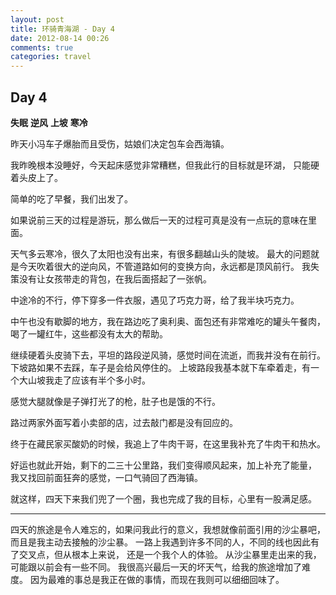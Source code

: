 ```yaml
---
layout: post
title: 环骑青海湖 - Day 4
date: 2012-08-14 00:26
comments: true
categories: travel
---
```


Day 4
-----

**失眠** **逆风** **上坡** **寒冷**

昨天小冯车子爆胎而且受伤，姑娘们决定包车会西海镇。

我昨晚根本没睡好，今天起床感觉非常糟糕，但我此行的目标就是环湖，
只能硬着头皮上了。

简单的吃了早餐，我们出发了。

如果说前三天的过程是游玩，那么做后一天的过程可真是没有一点玩的意味在里面。

天气多云寒冷，很久了太阳也没有出来，有很多翻越山头的陡坡。
最大的问题就是今天吹着很大的逆向风，不管道路如何的变换方向，永远都是顶风前行。
我失策没有让女孩带走的背包，在我后面搭起了一张帆。

中途冷的不行，停下穿多一件衣服，遇见了巧克力哥，给了我半块巧克力。

中午也没有歇脚的地方，我在路边吃了奥利奥、面包还有非常难吃的罐头午餐肉，
喝了一罐红牛，这些都没有太大的帮助。

继续硬着头皮骑下去，平坦的路段逆风骑，感觉时间在流逝，而我并没有在前行。
下坡路如果不去踩，车子是会给风停住的。
上坡路段我基本就下车牵着走，有一个大山坡我走了应该有半个多小时。

感觉大腿就像是子弹打光了的枪，肚子也是饿的不行。

路过两家外面写着小卖部的店，过去敲门都是没有回应的。

终于在藏民家买酸奶的时候，我追上了牛肉干哥，在这里我补充了牛肉干和热水。

好运也就此开始，剩下的二三十公里路，我们变得顺风起来，加上补充了能量，
我又找回前面狂奔的感觉，一口气骑回了西海镇。

就这样，四天下来我们兜了一个圈，我也完成了我的目标，心里有一股满足感。

---------------------------------------

四天的旅途是令人难忘的，如果问我此行的意义，我想就像前面引用的沙尘暴吧，
而且是我主动去接触的沙尘暴。
一路上我遇到许多不同的人，不同的线也因此有了交叉点，但从根本上来说，
还是一个我个人的体验。
从沙尘暴里走出来的我，可能跟以前会有一些不同。
我很高兴最后一天的坏天气，给我的旅途增加了难度。
因为最难的事总是我正在做的事情，而现在我则可以细细回味了。
